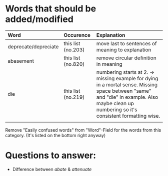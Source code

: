 # Words that should be added/modified

| Word                     | Occurence                     | Explanation                                                                                                                                                                                 |
| :----------------------- | :---------------------------- | :----------------------                                                                                                                                                                     |
| deprecate/depreciate     | this list (no.203)            | move last to sentences of meaning to explanation                                                                                                                                            |
| abasement                | this list (no.820)            | remove circular definition in meaning                                                                                                                                                       |
| die                      | this list (no.219)            | numbering starts at 2. -> missing example for dying in a mortal sense. Missing space between "same" and "die" in example. Also maybe clean up numbering so it's consistent formatting wise. |
|                          |                               |                                                                                                                                                                                             |

Remove "Easily confused words" from "Word"-Field for the words from this category. (It's listed on the bottom right anyway)
# Questions to answer:

- Difference between _abate_ & _attenuate_
